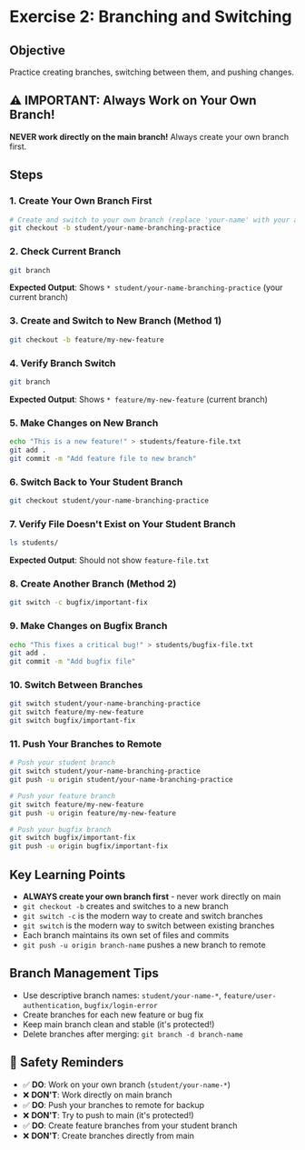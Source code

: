 # Exercise 2: Branching and Switching

## Objective
Practice creating branches, switching between them, and pushing changes.

## ⚠️ IMPORTANT: Always Work on Your Own Branch!
**NEVER work directly on the main branch!** Always create your own branch first.

## Steps

### 1. Create Your Own Branch First
```bash
# Create and switch to your own branch (replace 'your-name' with your actual name)
git checkout -b student/your-name-branching-practice
```

### 2. Check Current Branch
```bash
git branch
```
**Expected Output**: Shows `* student/your-name-branching-practice` (your current branch)

### 3. Create and Switch to New Branch (Method 1)
```bash
git checkout -b feature/my-new-feature
```

### 4. Verify Branch Switch
```bash
git branch
```
**Expected Output**: Shows `* feature/my-new-feature` (current branch)

### 5. Make Changes on New Branch
```bash
echo "This is a new feature!" > students/feature-file.txt
git add .
git commit -m "Add feature file to new branch"
```

### 6. Switch Back to Your Student Branch
```bash
git checkout student/your-name-branching-practice
```

### 7. Verify File Doesn't Exist on Your Student Branch
```bash
ls students/
```
**Expected Output**: Should not show `feature-file.txt`

### 8. Create Another Branch (Method 2)
```bash
git switch -c bugfix/important-fix
```

### 9. Make Changes on Bugfix Branch
```bash
echo "This fixes a critical bug!" > students/bugfix-file.txt
git add .
git commit -m "Add bugfix file"
```

### 10. Switch Between Branches
```bash
git switch student/your-name-branching-practice
git switch feature/my-new-feature
git switch bugfix/important-fix
```

### 11. Push Your Branches to Remote
```bash
# Push your student branch
git switch student/your-name-branching-practice
git push -u origin student/your-name-branching-practice

# Push your feature branch
git switch feature/my-new-feature
git push -u origin feature/my-new-feature

# Push your bugfix branch
git switch bugfix/important-fix
git push -u origin bugfix/important-fix
```

## Key Learning Points
- **ALWAYS create your own branch first** - never work directly on main
- `git checkout -b` creates and switches to a new branch
- `git switch -c` is the modern way to create and switch branches
- `git switch` is the modern way to switch between existing branches
- Each branch maintains its own set of files and commits
- `git push -u origin branch-name` pushes a new branch to remote

## Branch Management Tips
- Use descriptive branch names: `student/your-name-*`, `feature/user-authentication`, `bugfix/login-error`
- Create branches for each new feature or bug fix
- Keep main branch clean and stable (it's protected!)
- Delete branches after merging: `git branch -d branch-name`

## 🚨 Safety Reminders
- ✅ **DO**: Work on your own branch (`student/your-name-*`)
- ❌ **DON'T**: Work directly on main branch
- ✅ **DO**: Push your branches to remote for backup
- ❌ **DON'T**: Try to push to main (it's protected!)
- ✅ **DO**: Create feature branches from your student branch
- ❌ **DON'T**: Create branches directly from main
